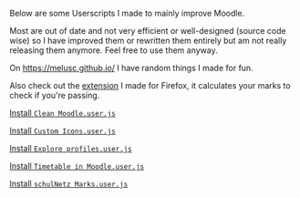 Below are some Userscripts I made to mainly improve Moodle.

Most are out of date and not very efficient or well-designed (source code wise) so I have improved them or rewritten them entirely but am not really releasing them anymore.
Feel free to use them anyway.

On https://melusc.github.io/ I have random things I made for fun.

Also check out the [extension](https://github.com/melusc/schulNetz-extension/) I made for Firefox, it calculates your marks to check if you're passing.

[Install `Clean Moodle.user.js`](https://github.com/melusc/lusc/raw/master/Clean%20Moodle%20Rewrite.user.js)

[Install `Custom Icons.user.js`](https://github.com/melusc/lusc/raw/master/Custom%20Icons%20Rewrite.user.js)

[Install `Explore profiles.user.js`](https://github.com/melusc/lusc/raw/master/Explore%20profiles.user.js)

[Install `Timetable in Moodle.user.js`](https://github.com/melusc/lusc/raw/master/Timetable%20in%20Moodle.user.js)

[Install `schulNetz Marks.user.js`](https://github.com/melusc/lusc/raw/master/schulNetz%20Marks.user.js)
